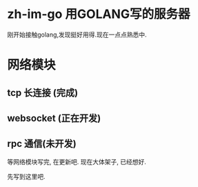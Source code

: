 # zh-im-go 用GOLANG写的服务器
刚开始接触golang,发现挺好用得.现在一点点熟悉中.

# 网络模块

## tcp 长连接 (完成)
## websocket (正在开发)
## rpc 通信(未开发)

等网络模块写完, 在更新吧. 现在大体架子, 已经想好. 

先写到这里吧.
